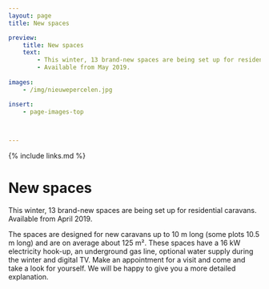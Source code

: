 ```yaml
---
layout: page
title: New spaces

preview:
    title: New spaces
    text: 
        - This winter, 13 brand-new spaces are being set up for residential caravans. 
        - Available from May 2019.
        
images:
    - /img/nieuwepercelen.jpg

insert:
    - page-images-top
    


---
```


{% include links.md %}

# New spaces

This winter, 13 brand-new spaces are being set up for residential caravans. Available from April 2019.

The spaces are designed for new caravans up to 10 m long (some plots 10.5 m long) and are on average about 125 m².
These spaces have a 16 kW electricity hook-up, an underground gas line, optional water supply during the winter and digital TV.
Make an appointment for a visit and come and take a look for yourself. We will be happy to give you a more detailed explanation.




